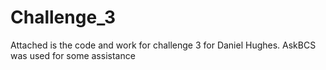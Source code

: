 # Challenge_3
Attached is the code and work for challenge 3 for Daniel Hughes. AskBCS was used for some assistance
